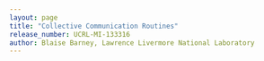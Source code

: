```yaml
---
layout: page
title: "Collective Communication Routines"
release_number: UCRL-MI-133316
author: Blaise Barney, Lawrence Livermore National Laboratory
---
```


